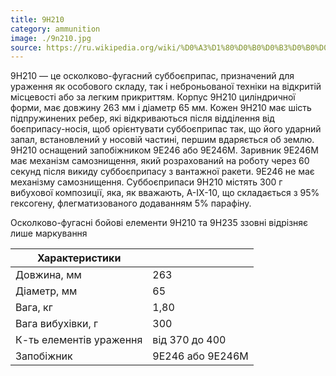 ```yaml
---
title: 9Н210
category: ammunition
image: ./9n210.jpg
source: https://ru.wikipedia.org/wiki/%D0%A3%D1%80%D0%B0%D0%B3%D0%B0%D0%BD_(%D0%A0%D0%A1%D0%97%D0%9E)#%D0%91%D0%BE%D0%B5%D0%BF%D1%80%D0%B8%D0%BF%D0%B0%D1%81%D1%8B
---
```


9Н210 — це осколково-фугасний суббоєприпас, призначений для ураження як особового складу, так і неброньованої техніки на відкритій місцевості або за легким прикриттям. Корпус 9Н210 циліндричної форми, має довжину 263 мм і діаметр 65 мм. Кожен 9Н210 має шість підпружинених ребер, які відкриваються після відділення від боєприпасу-носія, щоб орієнтувати суббоєприпас так, що його ударний запал, встановлений у носовій частині, першим вдаряється об землю. 9Н210 оснащений запобіжником 9E246 або 9E246M. Заривник 9Е246М має механізм самознищення, який розрахований на роботу через 60 секунд після викиду суббоєприпасу з вантажної ракети. 9E246 не має механізму самознищення. Суббоєприпаси 9Н210 містять 300 г вибухової композиції, яка, як вважають, A-IX-10, що складається з 95% гексогену, флегматизованого додаванням 5% парафіну.

Осколково-фугасні бойові елементи 9Н210 та 9Н235 ззовні відрізняє лише маркування

| Характеристики          |                  |
| ----------------------- | ---------------- |
| Довжина, мм             | 263              |
| Діаметр, мм             | 65               |
| Вага, кг                | 1,80             |
| Вага вибухівки, г       | 300              |
| К-ть елементів ураження | від 370 до 400   |
| Запобіжник              | 9E246 або 9E246M |
